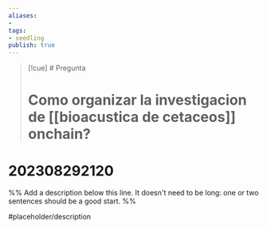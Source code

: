 ```yaml
---
aliases: 
- 
tags:
- seedling
publish: true
---
```

>[!cue] # Pregunta
># Como organizar la investigacion de [[bioacustica de cetaceos]] onchain?
>
# 202308292120

%% Add a description below this line. It doesn't need to be long: one or two sentences should be a good start. %%

#placeholder/description 
